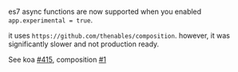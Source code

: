 es7 async functions are now supported when you enabled `app.experimental = true`.

it uses `https://github.com/thenables/composition`. however, it was significantly slower and not production ready.

See koa [#415](https://github.com/koajs/koa/issues/415), composition [#1](https://github.com/thenables/composition/issues/1)
